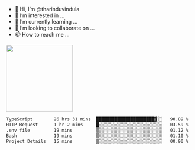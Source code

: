 - 👋 Hi, I’m @tharinduvindula
- 👀 I’m interested in ...
- 🌱 I’m currently learning ...
- 💞️ I’m looking to collaborate on ...
- 📫 How to reach me ...

<!---
tharinduvindula/tharinduvindula is a ✨ special ✨ repository because its `README.md` (this file) appears on your GitHub profile.
You can click the Preview link to take a look at your changes.
--->

<img height="180em" src="https://github-readme-stats.vercel.app/api?username=tharinduvindula&show_icons=true&hide_border=false&&count_private=true&include_all_commits=true" />


<!--START_SECTION:waka-->

```txt
TypeScript        26 hrs 31 mins  ██████████████████████▓░░   90.89 %
HTTP Request      1 hr 2 mins     █░░░░░░░░░░░░░░░░░░░░░░░░   03.59 %
.env file         19 mins         ▒░░░░░░░░░░░░░░░░░░░░░░░░   01.12 %
Bash              19 mins         ▒░░░░░░░░░░░░░░░░░░░░░░░░   01.10 %
Project Details   15 mins         ▒░░░░░░░░░░░░░░░░░░░░░░░░   00.90 %
```

<!--END_SECTION:waka-->
